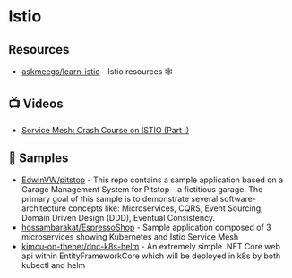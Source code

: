 # Istio

## Resources
- [askmeegs/learn-istio](https://github.com/askmeegs/learn-istio) - Istio resources 🕸
## 📺 Videos
- [Service Mesh: Crash Course on ISTIO (Part I)](https://www.youtube.com/watch?v=-Ib5_4VaWWs)

## 🚀 Samples
- [EdwinVW/pitstop](https://github.com/EdwinVW/pitstop/tree/master/src/k8s) - This repo contains a sample application based on a Garage Management System for Pitstop - a fictitious garage. The primary goal of this sample is to demonstrate several software-architecture concepts like: Microservices, CQRS, Event Sourcing, Domain Driven Design (DDD), Eventual Consistency.
- [hossambarakat/EspressoShop](https://github.com/hossambarakat/EspressoShop) - Sample application composed of 3 microservices showing Kubernetes and Istio Service Mesh
- [kimcu-on-thenet/dnc-k8s-helm](https://github.com/kimcu-on-thenet/dnc-k8s-helm) - An extremely simple .NET Core web api within EntityFrameworkCore which will be deployed in k8s by both kubectl and helm